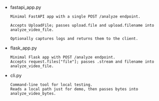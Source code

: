 - fastapi_app.py

      Minimal FastAPI app with a single POST /analyze endpoint.    

      Accepts UploadFile; passes upload.file and upload.filename into analyze_video_file.   

      Optionally captures logs and returns them to the client.

- flask_app.py

      Minimal Flask app with POST /analyze endpoint.
      Accepts request.files["file"]; passes .stream and filename into analyze_video_file.

- cli.py

      Command-line tool for local testing.
      Reads a local path just for demo, then passes bytes into analyze_video_bytes.
